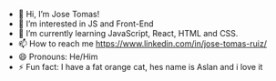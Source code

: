- 👋 Hi, I’m Jose Tomas!
- 👀 I’m interested in JS and Front-End
- 🌱 I’m currently learning JavaScript, React, HTML and CSS.
- 📫 How to reach me https://www.linkedin.com/in/jose-tomas-ruiz/
- 😄 Pronouns: He/Him
- ⚡ Fun fact: I have a fat orange cat, hes name is Aslan and i love it

<!---
Xtremono/Xtremono is a ✨ special ✨ repository because its `README.md` (this file) appears on your GitHub profile.
You can click the Preview link to take a look at your changes.
--->
